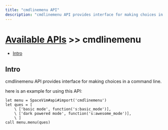 ```yaml
---
title: "cmdlinemenu API"
description: "cmdlinemenu API provides interface for making choices in a command line."
---
```


# [Available APIs](../) >> cmdlinemenu


<!-- vim-markdown-toc GFM -->

- [Intro](#intro)

<!-- vim-markdown-toc -->

## Intro

cmdlinemenu API provides interface for making choices in a command line.

here is an example for using this API:

```vim
let menu = SpaceVim#api#import('cmdlinemenu')
let ques = [
    \ ['basic mode', function('s:basic_mode')],
    \ ['dark powered mode', function('s:awesome_mode')],
    \ ]
call menu.menu(ques)
```
